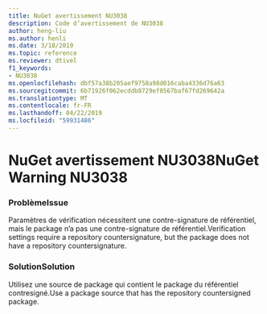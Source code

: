 ```yaml
---
title: NuGet avertissement NU3038
description: Code d’avertissement de NU3038
author: heng-liu
ms.author: henli
ms.date: 3/18/2019
ms.topic: reference
ms.reviewer: dtivel
f1_keywords:
- NU3038
ms.openlocfilehash: dbf57a38b205aef9758a98d016caba4336d76a63
ms.sourcegitcommit: 6b71926f062ecddb8729ef8567baf67fd269642a
ms.translationtype: MT
ms.contentlocale: fr-FR
ms.lasthandoff: 04/22/2019
ms.locfileid: "59931486"
---
```

# <a name="nuget-warning-nu3038"></a><span data-ttu-id="b8ae4-103">NuGet avertissement NU3038</span><span class="sxs-lookup"><span data-stu-id="b8ae4-103">NuGet Warning NU3038</span></span>

### <a name="issue"></a><span data-ttu-id="b8ae4-104">Problème</span><span class="sxs-lookup"><span data-stu-id="b8ae4-104">Issue</span></span>

<span data-ttu-id="b8ae4-105">Paramètres de vérification nécessitent une contre-signature de référentiel, mais le package n’a pas une contre-signature de référentiel.</span><span class="sxs-lookup"><span data-stu-id="b8ae4-105">Verification settings require a repository countersignature, but the package does not have a repository countersignature.</span></span>


### <a name="solution"></a><span data-ttu-id="b8ae4-106">Solution</span><span class="sxs-lookup"><span data-stu-id="b8ae4-106">Solution</span></span>

<span data-ttu-id="b8ae4-107">Utilisez une source de package qui contient le package du référentiel contresigné.</span><span class="sxs-lookup"><span data-stu-id="b8ae4-107">Use a package source that has the repository countersigned package.</span></span>  
